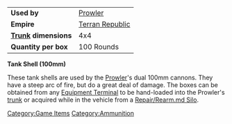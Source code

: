 |                                             |                                                  |
| ------------------------------------------- | ------------------------------------------------ |
| **Used by**                                 | [Prowler](Prowler.md)                 |
| **Empire**                                  | [Terran Republic](Terran_Republic.md) |
| **[Trunk](Trunk.md) dimensions** | 4x4                                              |
| **Quantity per box**                        | 100 Rounds                                       |

**Tank Shell (100mm)**

These tank shells are used by the [Prowler](Prowler.md)'s dual
100mm cannons. They have a steep arc of fire, but do a great deal of
damage. The boxes can be obtained from any [Equipment
Terminal](Equipment_Terminal.md) to be hand-loaded into the
Prowler's [trunk](trunk.md) or acquired while in the vehicle
from a [Repair/Rearm.md Silo](Repair/Rearm_Silo.md).

[Category:Game Items](Category:Game_Items.md)
[Category:Ammunition](Category:Ammunition.md)
